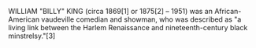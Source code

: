 WILLIAM "BILLY" KING (circa 1869[1] or 1875[2] – 1951) was an African-American vaudeville comedian and showman, who was described as "a living link between the Harlem Renaissance and nineteenth-century black minstrelsy."[3]
